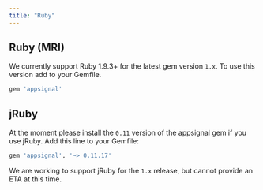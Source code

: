 ```yaml
---
title: "Ruby"
---
```


## Ruby (MRI)

We currently support Ruby 1.9.3+ for the latest gem version `1.x`. To use this
version add to your Gemfile.

```ruby
gem 'appsignal'
```

## jRuby

At the moment please install the `0.11` version of the appsignal gem if you use
jRuby. Add this line to your Gemfile:

```ruby
gem 'appsignal', '~> 0.11.17'
```

We are working to support jRuby for the `1.x` release, but cannot provide an
ETA at this time.
